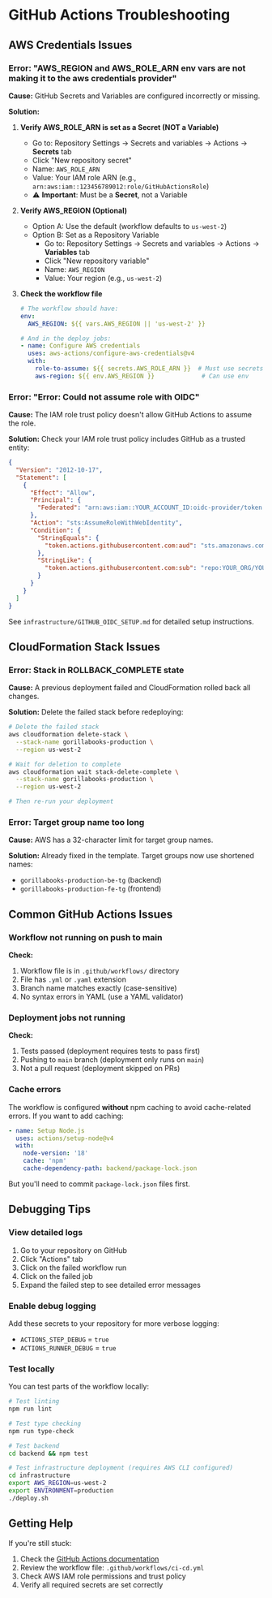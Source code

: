 # GitHub Actions Troubleshooting

## AWS Credentials Issues

### Error: "AWS_REGION and AWS_ROLE_ARN env vars are not making it to the aws credentials provider"

**Cause:** GitHub Secrets and Variables are configured incorrectly or missing.

**Solution:**

1. **Verify AWS_ROLE_ARN is set as a Secret (NOT a Variable)**
   - Go to: Repository Settings → Secrets and variables → Actions → **Secrets** tab
   - Click "New repository secret"
   - Name: `AWS_ROLE_ARN`
   - Value: Your IAM role ARN (e.g., `arn:aws:iam::123456789012:role/GitHubActionsRole`)
   - ⚠️ **Important**: Must be a **Secret**, not a Variable

2. **Verify AWS_REGION (Optional)**
   - Option A: Use the default (workflow defaults to `us-west-2`)
   - Option B: Set as a Repository Variable
     - Go to: Repository Settings → Secrets and variables → Actions → **Variables** tab
     - Click "New repository variable"
     - Name: `AWS_REGION`
     - Value: Your region (e.g., `us-west-2`)

3. **Check the workflow file**
   ```yaml
   # The workflow should have:
   env:
     AWS_REGION: ${{ vars.AWS_REGION || 'us-west-2' }}

   # And in the deploy jobs:
   - name: Configure AWS credentials
     uses: aws-actions/configure-aws-credentials@v4
     with:
       role-to-assume: ${{ secrets.AWS_ROLE_ARN }}  # Must use secrets
       aws-region: ${{ env.AWS_REGION }}             # Can use env
   ```

### Error: "Error: Could not assume role with OIDC"

**Cause:** The IAM role trust policy doesn't allow GitHub Actions to assume the role.

**Solution:** Check your IAM role trust policy includes GitHub as a trusted entity:

```json
{
  "Version": "2012-10-17",
  "Statement": [
    {
      "Effect": "Allow",
      "Principal": {
        "Federated": "arn:aws:iam::YOUR_ACCOUNT_ID:oidc-provider/token.actions.githubusercontent.com"
      },
      "Action": "sts:AssumeRoleWithWebIdentity",
      "Condition": {
        "StringEquals": {
          "token.actions.githubusercontent.com:aud": "sts.amazonaws.com"
        },
        "StringLike": {
          "token.actions.githubusercontent.com:sub": "repo:YOUR_ORG/YOUR_REPO:*"
        }
      }
    }
  ]
}
```

See `infrastructure/GITHUB_OIDC_SETUP.md` for detailed setup instructions.

## CloudFormation Stack Issues

### Error: Stack in ROLLBACK_COMPLETE state

**Cause:** A previous deployment failed and CloudFormation rolled back all changes.

**Solution:** Delete the failed stack before redeploying:

```bash
# Delete the failed stack
aws cloudformation delete-stack \
  --stack-name gorillabooks-production \
  --region us-west-2

# Wait for deletion to complete
aws cloudformation wait stack-delete-complete \
  --stack-name gorillabooks-production \
  --region us-west-2

# Then re-run your deployment
```

### Error: Target group name too long

**Cause:** AWS has a 32-character limit for target group names.

**Solution:** Already fixed in the template. Target groups now use shortened names:
- `gorillabooks-production-be-tg` (backend)
- `gorillabooks-production-fe-tg` (frontend)

## Common GitHub Actions Issues

### Workflow not running on push to main

**Check:**
1. Workflow file is in `.github/workflows/` directory
2. File has `.yml` or `.yaml` extension
3. Branch name matches exactly (case-sensitive)
4. No syntax errors in YAML (use a YAML validator)

### Deployment jobs not running

**Check:**
1. Tests passed (deployment requires tests to pass first)
2. Pushing to `main` branch (deployment only runs on `main`)
3. Not a pull request (deployment skipped on PRs)

### Cache errors

The workflow is configured **without** npm caching to avoid cache-related errors. If you want to add caching:

```yaml
- name: Setup Node.js
  uses: actions/setup-node@v4
  with:
    node-version: '18'
    cache: 'npm'
    cache-dependency-path: backend/package-lock.json
```

But you'll need to commit `package-lock.json` files first.

## Debugging Tips

### View detailed logs

1. Go to your repository on GitHub
2. Click "Actions" tab
3. Click on the failed workflow run
4. Click on the failed job
5. Expand the failed step to see detailed error messages

### Enable debug logging

Add these secrets to your repository for more verbose logging:

- `ACTIONS_STEP_DEBUG` = `true`
- `ACTIONS_RUNNER_DEBUG` = `true`

### Test locally

You can test parts of the workflow locally:

```bash
# Test linting
npm run lint

# Test type checking
npm run type-check

# Test backend
cd backend && npm test

# Test infrastructure deployment (requires AWS CLI configured)
cd infrastructure
export AWS_REGION=us-west-2
export ENVIRONMENT=production
./deploy.sh
```

## Getting Help

If you're still stuck:

1. Check the [GitHub Actions documentation](https://docs.github.com/actions)
2. Review the workflow file: `.github/workflows/ci-cd.yml`
3. Check AWS IAM role permissions and trust policy
4. Verify all required secrets are set correctly

